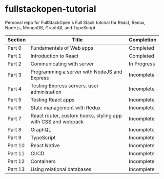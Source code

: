 # fullstackopen-tutorial

Personal repo for FullStackOpen's Full Stack tutorial for React, Redux, Node.js, MongoDB, GraphQL and TypeScript.

| Section | Title | Completion |
| --------| ----- | ---------- |
| Part 0  | Fundamentals of Web apps | Completed |
| Part 1  | Introduction to React | Completed |
| Part 2  | Communicating with server | In Progress |
| Part 3  | Programming a server with NodeJS and Express | Incomplete |
| Part 4  | Testing Express servers, user administation | Incomplete |
| Part 5  | Testing React apps | Incomplete |
| Part 6  | State management with Redux | Incomplete |
| Part 7  | React router, custom hooks, styling app with CSS and webpack | Incomplete |
| Part 8  | GraphQL | Incomplete |
| Part 9  | TypeScript |  Incomplete |
| Part 10  | React Native | Incomplete |
| Part 11  | CI/CD | Incomplete |
| Part 12  | Containers | Incomplete |
| Part 13  | Using relational databases | Incomplete |
